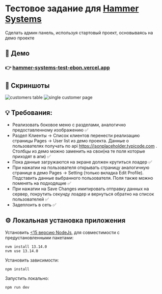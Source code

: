 # Тестовое задание для [Hammer Systems](https://hammer.systems/)

Сделать админ панель, используя стартовый проект, основываясь на демо проекте

## 🎥 Демо
### 👉 [hammer-systems-test-ebon.vercel.app](https://hammer-systems-test-ebon.vercel.app/)

## 📸 Скриншоты
![customers table](https://github.com/comeall09/readme-storage/blob/main/images/hammer-systems/list.png)
![single customer page](https://github.com/comeall09/readme-storage/blob/main/images/hammer-systems/id.png)

## 💡 Требования:
- Реализовать боковое меню с разделами, аналогично предоставленному изображению ✅
- Раздел Клиенты -> Список клиентов перенести реализацию страницы Pages -> User list из демо проекта. Данные о пользователях получать по api https://jsonplaceholder.typicode.com . Столбцы из демо можно заменить на свои(на те поля которые приходят в апи) ✅
- Пока данные загружаются на экране должен крутиться лоадер ✅
- При нажатии на пользователя открывать страницу аналогичную странице в демо Pages -> Setting (только вкладка Edit Profile). Подставить данные выбранного пользователя. Поля также можно поменять на подходящие ✅
- При нажатии на Save Changes имитировать отправку данных на сервер, покрутить секунду лоадер и вернуться обратно на список пользователей ✅
- Задеплоить в сеть ✅

## ⚙️ Локальная установка приложения

Установить [<15 версию NodeJs](https://nodejs.org/en/download/releases), для совместимости с предустановленными пакетами:

```shell
nvm install 13.14.0
nvm use 13.14.0
```

Установить зависимости:

```shell
npm install
```

Запустить локально:

```
npm run dev
```
